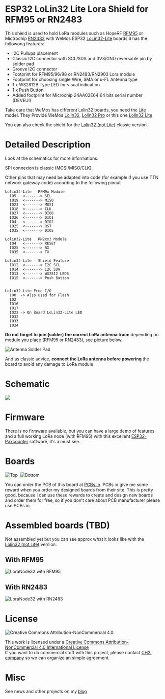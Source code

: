 # ESP32 LoLin32 Lite Lora Shield for RFM95 or RN2483

This shield is used to hold LoRa modules such as HopeRF [RFM95][4] or Mictrochip [RN2483][7] with WeMos ESP32 [LoLin32-Lite][22] boards it has the followong features:
- I2C Pullups placement
- Classic I2C connector with SCL/SDA and 3V3/GND reversable pin by solder pad
- Groove I2C connector
- Footprint for RFM95/96/98 or RN2483/RN2903 Lora module
- Footprint for choosing single Wire, SMA or u-FL Antenna type 
- 1 x WS2812B Type LED for visual indication
- 1 x Push Button
- Added footprint for Microchip 24AA02E64 64 bits serial number (DEVEUI)

Take care that WeMos has different Lolin32 boards, you need the [Lite][22] model. They Provide WeMos [Lolin32][20], [Lolin32 Pro][21] or this one [Lolin32 Lite][22]

You can also check the shield for the [Lolin32 (not Lite)][9] classic version. 

# Detailed Description

Look at the schematics for more informations.

SPI connexion is classic (MOSI/MISO/CLK), 

Other pins that may need be adapted into code (for example if you use TTN network gateway code) according to the following pinout

```
Lolin32-Lite   RFM9x Module
  IO5   <-------> SEL 
  IO19  <-------> MISO
  IO23  <-------> MOSI
  IO18  <-------> CLK
  IO27  <-------> DIO0
  IO26  <-------> DIO1
  IO4   <-------> DIO2
  IO25  <-------> RST
  IO35  <-------> DIO5

Lolin32-Lite   RN2xx3 Module
  IO4   <-------> RESET
  IO25  <-------> RX
  IO35  <-------> TX

Lolin32-Lite   Shield Feature
  IO12  <-------> I2C SCL
  IO14  <-------> I2C SDA
  IO13  <-------> WS2812 LEDS
  IO15  <-------> Push Button


Lolin32-Lite Free I/O
  IO0  -> Also used for Flash
  IO2 
  IO16 
  IO17
  IO22 -> On Board LoLin32-Lite LED
  IO32
  IO33 
  IO34 
```

**Do not forget to join (solder) the correct LoRa antenna trace** depending on module you place (RFM95 or RN2483), see picture below.

<img src="https://github.com/hallard/LoLin32-Lora/raw/master/pictures/LoLin32-Lora-Solder-Pad-Antenna.jpg" alt="Antenna Solder Pad">

And as classic advice, **connect the LoRa antenna before powering** the board to avoid any damage to LoRa module

# Schematic  

<img src="https://github.com/hallard/LoLin32-Lite-Lora/raw/master/pictures/LoLin32-Lite-Lora-sch.png">

# Firmware  

There is no firmware available, but you can have a large demo of features and a full working LoRa node (with RFM95) with this excellent [ESP32-Paxcounter](https://github.com/cyberman54/ESP32-Paxcounter/) software, it's a must see.

# Boards  

<img src="https://github.com/hallard/LoLin32-Lite-Lora/raw/master/pictures/LoLin32-Lite-Lora-top.png" alt="Top">&nbsp;
<img src="https://github.com/hallard/LoLin32-Lite-Lora/raw/master/pictures/LoLin32-Lite-Lora-bot.png" alt="Bottom">

You can order the PCB of this board at [PCBs.io][8]. PCBs.io give me some reward when you order my designed boards from their site. This is pretty good, because I can use these rewards to create and design new boards and order them for free, so if you don't care about PCB manufacturer please use PCBs.io.

# Assembled boards (TBD)

Not assembled yet but you can see approx what it looks like with the [Lolin32 (not Lite)][9] version. 

## With RFM95

<img src="https://github.com/hallard/LoLin32-Lora/raw/master/pictures/LoLin32-Lora-RFM95-Assembled.jpg" alt="LoraNode32 with RFM95">

## With RN2483

<img src="https://github.com/hallard/LoLin32-Lora/raw/master/pictures/LoLin32-Lora-RN2483-Assembled.jpg" alt="LoraNode32 with RN2483">

# License

<img alt="Creative Commons Attribution-NonCommercial 4.0" src="https://i.creativecommons.org/l/by-nc/4.0/88x31.png">   

This work is licensed under a [Creative Commons Attribution-NonCommercial 4.0 International License](http://creativecommons.org/licenses/by-nc/4.0/)    
If you want to do commercial stuff with this project, please contact [CH2i company](https://ch2i.eu/en#support) so we can organize an simple agreement.

# Misc

See news and other projects on my [blog][2] 
 
[2]: https://hallard.me
[3]: https://PCBs.io/share/zO3Ye
[4]: http://www.hoperf.com/rf_transceiver/lora/
[5]: https://github.com/hallard/ESP-1ch-Gateway/
[6]: https://github.com/matthijskooijman/arduino-lmic/pull/34
[7]: https://www.microchip.com/wwwproducts/en/RN2483
[8]: https://PCBs.io/share/4Qvx1
[9]: https://github.com/hallard/LoLin32-Lora

[10]: http://www.banggood.com/WeMos-LOLIN32-V1_0_0-WiFi-Bluetooth-Board-Based-ESP-32-4MB-FLASH-p-1164252.html

[20]: https://wiki.wemos.cc/products:lolin32:lolin32
[21]: https://wiki.wemos.cc/products:lolin32:lolin32_pro
[22]: https://wiki.wemos.cc/products:lolin32:lolin32_lite
